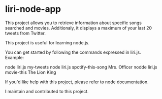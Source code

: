 # liri-node-app

This project allows you to retrieve information about specific songs searched and movies. Additionaly, it displays a maximum of your last 20 tweets from Twitter. 

This project is useful for learning node.js. 

You can get started by following the commands expressed in liri.js. Example: 

node liri.js my-tweets
node liri.js spotify-this-song Mrs. Officer 
nodde liri.js movie-this The Lion King

If you'd like help with this project, please refer to node documentation.

I maintain and contributed to this project. 